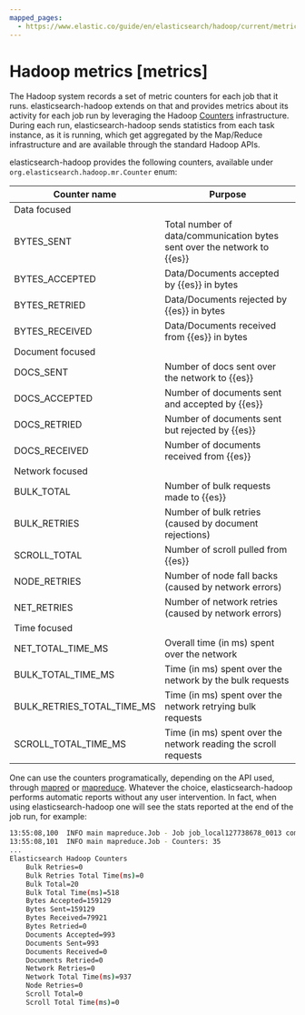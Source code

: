 ```yaml
---
mapped_pages:
  - https://www.elastic.co/guide/en/elasticsearch/hadoop/current/metrics.html
---
```


# Hadoop metrics [metrics]

The Hadoop system records a set of metric counters for each job that it runs. elasticsearch-hadoop extends on that and provides metrics about its activity for each job run by leveraging the Hadoop [Counters](http://hadoop.apache.org/docs/r3.3.1/api/org/apache/hadoop/mapred/Counters.html) infrastructure. During each run, elasticsearch-hadoop sends statistics from each task instance, as it is running, which get aggregated by the Map/Reduce infrastructure and are available through the standard Hadoop APIs.

elasticsearch-hadoop provides the following counters, available under `org.elasticsearch.hadoop.mr.Counter` enum:

| Counter name | Purpose |
| --- | --- |
| Data focused |
| BYTES_SENT | Total number of data/communication bytes sent over the network to {{es}} |
| BYTES_ACCEPTED | Data/Documents accepted by {{es}} in bytes |
| BYTES_RETRIED | Data/Documents rejected by {{es}} in bytes |
| BYTES_RECEIVED | Data/Documents received from {{es}} in bytes |
| Document focused |
| DOCS_SENT | Number of docs sent over the network to {{es}} |
| DOCS_ACCEPTED | Number of documents sent and accepted by {{es}} |
| DOCS_RETRIED | Number of documents sent but rejected by {{es}} |
| DOCS_RECEIVED | Number of documents received from {{es}} |
| Network focused |
| BULK_TOTAL | Number of bulk requests made to {{es}} |
| BULK_RETRIES | Number of bulk retries (caused by document rejections) |
| SCROLL_TOTAL | Number of scroll pulled from {{es}} |
| NODE_RETRIES | Number of node fall backs (caused by network errors) |
| NET_RETRIES | Number of network retries (caused by network errors) |
| Time focused |
| NET_TOTAL_TIME_MS | Overall time (in ms) spent over the network |
| BULK_TOTAL_TIME_MS | Time (in ms) spent over the network by the bulk requests |
| BULK_RETRIES_TOTAL_TIME_MS | Time (in ms) spent over the network retrying bulk requests |
| SCROLL_TOTAL_TIME_MS | Time (in ms) spent over the network reading the scroll requests |

One can use the counters programatically, depending on the API used, through [mapred](http://hadoop.apache.org/docs/r3.3.1/api/index.html?org/apache/hadoop/mapred/Counters.md) or [mapreduce](http://hadoop.apache.org/docs/r3.3.1/api/index.html?org/apache/hadoop/mapreduce/Counter.md). Whatever the choice, elasticsearch-hadoop performs automatic reports without any user intervention. In fact, when using elasticsearch-hadoop one will see the stats reported at the end of the job run, for example:

```bash
13:55:08,100  INFO main mapreduce.Job - Job job_local127738678_0013 completed successfully
13:55:08,101  INFO main mapreduce.Job - Counters: 35
...
Elasticsearch Hadoop Counters
    Bulk Retries=0
    Bulk Retries Total Time(ms)=0
    Bulk Total=20
    Bulk Total Time(ms)=518
    Bytes Accepted=159129
    Bytes Sent=159129
    Bytes Received=79921
    Bytes Retried=0
    Documents Accepted=993
    Documents Sent=993
    Documents Received=0
    Documents Retried=0
    Network Retries=0
    Network Total Time(ms)=937
    Node Retries=0
    Scroll Total=0
    Scroll Total Time(ms)=0
```

